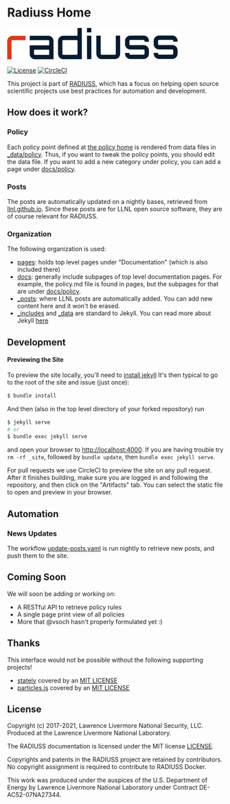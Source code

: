 # Radiuss Home

![assets/img/radius-text.png](assets/img/radius-text.png)

[![License](https://img.shields.io/badge/License-MIT%203--Clause-blue.svg)](https://github.com/rse-radiuss/rse-radiuss.github.io/blob/main/LICENSE)
[![CircleCI](https://circleci.com/gh/rse-radiuss/rse-radiuss.github.io/tree/main.svg?style=svg)](https://circleci.com/gh/rse-radiuss/rse-radiuss.github.io/tree/main)

This project is part of [RADIUSS](https://computing.llnl.gov/projects/radiuss), which
has a focus on helping open source scientific projects use best practices for
automation and development.

## How does it work?

### Policy

Each policy point defined at [the policy home](https://rse-radiuss.github.io/policy) is rendered from data files in [_data/policy](_data/policy). Thus, if you want to tweak the policy points, you should edit the data file. If you want to add a new category under policy, you can add a page under [docs/policy](docs/policy).

### Posts

The posts are automatically updated on a nightly bases, retrieved from [llnl.github.io](https://github.com/LLNL/llnl.github.io). Since these posts are for LLNL open source software, they are of course relevant for RADIUSS.

### Organization

The following organization is used:

 - [pages](pages): holds top level pages under "Documentation" (which is also included there)
 - [docs](docs): generally include subpages of top level documentation pages. For example, the policy.md file is found in pages, but the subpages for that are under [docs/policy](docs/policy).
 - [_posts](_posts): where LLNL posts are automatically added. You can add new content here and it won't be erased.
 - [_includes](_includes) and [_data](_data) are standard to Jekyll. You can read more about Jekyll [here](https://jekyllrb.com/docs/)


## Development

#### Previewing the Site

To preview the site locally, you'll need to [install jekyll](https://jekyllrb.com/docs/installation/)
It's then typical to go to the root of the site and issue (just once):

```bash
$ bundle install
```

And then (also in the top level directory of your forked repository) run 

```bash
$ jekyll serve
# or
$ bundle exec jekyll serve
```

and open your browser to <http://localhost:4000>.
If you are having trouble try `rm -rf _site`, followed by `bundle update`, then `bundle exec jekyll serve`.

For pull requests we use CircleCI to preview the site on any pull request. After it finishes building, make sure you are logged in
and following the repository, and then click on the "Artifacts" tab. You can select the static
file to open and preview in your browser.


## Automation

### News Updates

The workflow [update-posts.yaml](.github/workflows/update-posts.yaml) is run nightly to retrieve new posts, and push them to the site.

## Coming Soon

We will soon be adding or working on:

 - A RESTful API to retrieve policy rules
 - A single page print view of all policies
 - More that @vsoch hasn't properly formulated yet :)

## Thanks

This interface would not be possible without the following supporting projects!

 - [stately](https://github.com/pmarsceill/stately/) covered by an [MIT LICENSE](https://github.com/pmarsceill/stately/blob/e4ac35c5fa54dc8ffa9e56856ec4fc04ad4f8d36/LICENSE.txt)
 - [particles.js](https://github.com/VincentGarreau/particles.js/) covered by an [MIT LICENSE](https://github.com/VincentGarreau/particles.js/blob/3e4f236d2698cec74fc9a43ecb6b9c51500d3a4a/LICENSE.md)

License
-------

Copyright (c) 2017-2021, Lawrence Livermore National Security, LLC. 
Produced at the Lawrence Livermore National Laboratory.

The RADIUSS documentation is licensed under the MIT license [LICENSE](./LICENSE).

Copyrights and patents in the RADIUSS project are retained by
contributors. No copyright assignment is required to contribute to RADIUSS
Docker.

This work was produced under the auspices of the U.S. Department of
Energy by Lawrence Livermore National Laboratory under Contract
DE-AC52-07NA27344.
